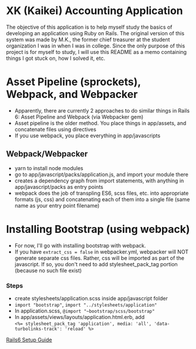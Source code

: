 # XK (Kaikei) Accounting Application

The objective of this application is to help myself study the basics of developing an application using Ruby on Rails.
The original version of this system was made by M.K., the former chief treasurer at the student organization I was in when I was in college. Since the only purpose of this project is for myself to study, I will use this README as a memo containing things I got stuck on, how I solved it, etc.

# Asset Pipeline (sprockets), Webpack, and Webpacker
* Apparently, there are currently 2 approaches to do similar things in Rails 6: Asset Pipeline and Webpack (via Webpacker gem)
* Asset pipeline is the older method. You place things in app/assets, and concatenate files using directives
* If you use webpack, you place everything in app/javascripts

## Webpack/Webpacker
* yarn to install node modules
* go to app/javascript/packs/application.js, and import your module there
* creates a dependency graph from import statements, with anything in
app/javascript/packs as entry points
* webpack does the job of transpling ES6, scss files, etc. into appropriate formats (js, css) and concatenating each of them into a single file (same name as your entry point filename)

# Installing Bootstrap (using webpack)
* For now, I'll go with installing bootstrap with webpack.
* If you have `extract_css = false` in webpacker.yml, webpacker will NOT generate separate css files. Rather, css will be imported as part of the javascript. If so, you don't need to add stylesheet_pack_tag portion (because no such file exist)

### Steps
* create stylesheets/application.scss inside app/javascript folder
* `import "bootstrap"`, `import "../stylesheets/application"`
* In application.scss, `@import "~bootstrap/scss/bootstrap"`
* In app/assets/views/layouts/application.html.erb, add \
`<%= stylesheet_pack_tag 'application', media: 'all', 'data-turbolinks-track': 'reload' %>`

[Rails6 Setup Guide](https://dev.to/vvo/a-rails-6-setup-guide-for-2019-and-2020-hf5)
